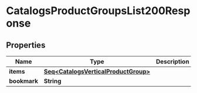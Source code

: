 

# CatalogsProductGroupsList200Response


## Properties

Name | Type | Description | Notes
------------ | ------------- | ------------- | -------------
**items** | [**Seq&lt;CatalogsVerticalProductGroup&gt;**](CatalogsVerticalProductGroup.md) |  | 
**bookmark** | **String** |  |  [optional]



